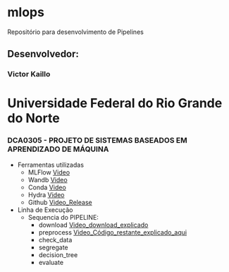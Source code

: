 # mlops
Repositório para desenvolvimento de Pipelines
## Desenvolvedor:
### Victor Kaillo
# Universidade Federal do Rio Grande do Norte
### DCA0305 - PROJETO DE SISTEMAS BASEADOS EM APRENDIZADO DE MÁQUINA

- Ferramentas utilizadas
  - MLFlow [Video](https://www.loom.com/share/670fb0a6b0994df2a34056ed7914c987)
  - Wandb [Video](https://www.loom.com/share/264a0e9263a44635853eab2cc4e94a97)
  - Conda [Video](https://www.loom.com/share/3b1db6071cd242759eec69ca2b1f5ab1)
  - Hydra [Video](https://www.loom.com/share/118afe2f395c4da98135c0b1d2704be9)
  - Github [Video_Release](https://www.loom.com/share/9e97971235a24b51b5a889fb6d82db52)
- Linha de Execução 
  - Sequencia do PIPELINE:
    - download [Video_download_explicado](https://www.loom.com/share/744ebed48bcc49b1a37aed4000d89c71)
    - preprocess [Video_Código_restante_explicado_aqui](https://www.loom.com/share/86c6eee4cc124fe396fa28515b84e1f0)
    - check_data
    - segregate
    - decision_tree
    - evaluate 
